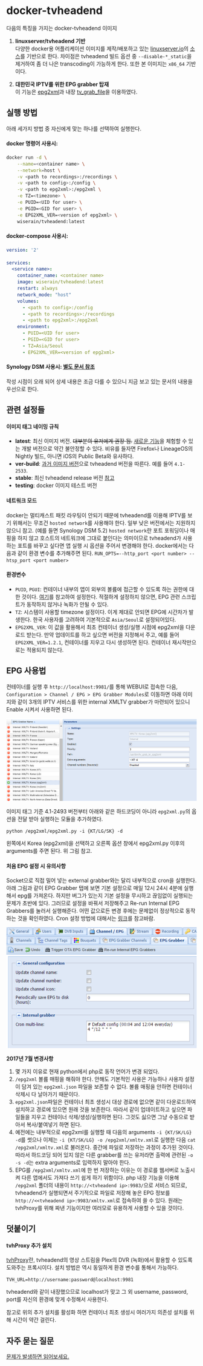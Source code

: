 # docker-tvheadend

다음의 특징을 가지는 docker-tvheadend 이미지

1. **linuxserver/tvheadend 기반**
<br>다양한 docker용 어플리케이션 이미지를 제작/배포하고 있는 [linuxserver.io](https://linuxserver.io/)의 [소스](https://github.com/linuxserver/docker-tvheadend)를 기반으로 한다. 차이점은 tvheadend 빌드 옵션 중 ```--disable-*_static```을 제거하여 좀 더 나은 transcoding이 가능하게 한다. 또한 본 이미지는 ```x86_64``` 기반이다.

2. **대한민국 IPTV를 위한 EPG grabber 탑재**
<br>이 기능은 [epg2xml](https://github.com/wonipapa/epg2xml)과 내장 [tv_grab_file](https://github.com/nurtext/tv_grab_file_synology)을 이용하였다.

## 실행 방법

아래 세가지 방법 중 자신에게 맞는 하나를 선택하여 실행한다.

#### docker 명령어 사용시:

```bash
docker run -d \
    --name=<container name> \
    --network=host \
    -v <path to recordings>:/recordings \
    -v <path to config>:/config \
    -v <path to epg2xml>:/epg2xml \
    -e TZ=<timezone> \
    -e PUID=<UID for user> \
    -e PGID=<GID for user> \
    -e EPG2XML_VER=<version of epg2xml> \
    wiserain/tvheadend:latest
```

#### docker-compose 사용시:

```yml
version: '2'

services:
  <service name>:
    container_name: <container name>
    image: wiserain/tvheadend:latest
    restart: always
    network_mode: "host"
    volumes:
      - <path to config>:/config
      - <path to recordings>:/recordings
      - <path to epg2xml>:/epg2xml
    environment:
      - PUID=<UID for user>
      - PGID=<GID for user>
      - TZ=Asia/Seoul
      - EPG2XML_VER=<version of epg2xml>
```

#### Synology DSM 사용시: [별도 문서 참조](assets/how-to-run-on-synology.md)

 작성 시점이 오래 되어 상세 내용은 조금 다를 수 있으니 지금 보고 있는 문서의 내용을 우선으로 한다.

## 관련 설정들

#### 이미지 태그 네이밍 규칙

- **latest**: 최신 이미지 버전. ~~대부분의 유저에게 권장 됨.~~ [새로운 기능](https://tvheadend.org/projects/tvheadend/roadmap)을 체험할 수 있는 개발 버전으로 약간 불안정할 수 있다. 비유를 들자면 Firefox나 LineageOS의 Nightly 빌드, 아니면 iOS의 Public Beta와 유사하다.
- **ver-build**: [과거 이미지 버전](https://hub.docker.com/r/wiserain/tvheadend/tags/)으로 tvheadend 버전을 따른다. 예를 들어 ```4.1-2533```.
- **stable**: 최신 tvheadend release 버전 [참고](https://doozer.io/tvheadend/tvheadend)
- **testing**: docker 이미지 테스트 버전

#### 네트워크 모드

docker는 멀티캐스트 패킷 라우팅이 안되기 때문에 tvheadend를 이용해 IPTV를 보기 위해서는 무조건 ```hosted network```를 사용해야 한다. 일부 낮은 버전에서는 지원하지 않으니 참고. (예를 들면 Synology DSM 5.2) ```hosted network```란 포트 포워딩이나 매핑을 하지 않고 호스트의 네트워크에 그대로 붙인다는 의미이므로 tvheadend가 사용하는 포트를 바꾸고  싶다면 앱 실행 시 옵션을 주어서 변경해야 한다. docker에서는 다음과 같이 환경 변수를 추가해주면 된다. ```RUN_OPTS=--http_port <port number> --htsp_port <port number>```

#### 환경변수

- ```PUID```, ```PGUI```: 컨테이너 내부의 앱이 외부의 볼륨에 접근할 수 있도록 하는 권한에 대한 것이다. [여기](https://github.com/linuxserver/docker-tvheadend#user--group-identifiers)를 참고하여 설정한다. 적절하게 설정하지 않으면, EPG 관련 스크립트가 동작하지 않거나 녹화가 안될 수 있다.
- ```TZ```: 시스템이 사용할 timezone 설정이다. 이게 제대로 안되면 EPG에 시간차가 발생한다. 한국 사용자를 고려하여 기본적으로 ```Asia/Seoul```로 설정되어있다.
- ```EPG2XML_VER```: 이 값을 활용해서 최초 컨테이너 생성/실행 시점에 epg2xml을 다운로드 받는다. 만약 업데이트를 하고 싶으면 버전을 지정해서 주고, 예를 들어 ```EPG2XML_VER=1.2.1```, 컨테이너를 지우고 다시 생성하면 된다. 컨테이너 재시작만으로는 적용되지 않는다.

## EPG 사용법

컨테이너를 실행 후 ```http://localhost:9981/```를 통해 WEBUI로 접속한 다음, ```Configuration > Channel / EPG > EPG Grabber Modules```로 이동하면 아래 이미지와 같이 3개의 IPTV 서비스를 위한 internal XMLTV grabber가 마련되어 있으니 Enable 시켜서 사용하면 된다.

![](assets/images/PicPick_Capture_20170409_002.png)

이미지 태그 기준 4.1-2493 버전부터 아래와 같은 하드코딩이 아니라 ```epg2xml.py```의 옵션을 전달 받아 실행하는 모듈을 추가하였다.
```
python /epg2xml/epg2xml.py -i {KT/LG/SK} -d
```
왼쪽에서 Korea (epg2xml)을 선택하고 오른쪽 옵션 창에서 epg2xml.py 이후의 arguments를 주면 된다. 위 그림 참고.

#### 처음 EPG 설정 시 유의사항

Socket으로 직접 밀어 넣는 external grabber와는 달리 내부적으로 cron을 실행한다. 아래 그림과 같이 EPG Grabber 탭에 보면 기본 설정으로 매일 12시 24시 4분에 실행해서 epg를 가져온다. 하지만 버그가 있는지 기본 설정을 무시하고 끊임없이 실행되는 문제가 초반에 있다. 그러므로 설정을 바꿔서 저장해주고 Re-run Internal EPG Grabbers를 눌러서 실행해준다. 어떤 값으로든 변경 후에는 문제없이 정상적으로 동작하는 것을 확인하였다. Cron 설정 방법에 대해서는 [링크](http://docs.tvheadend.org/webui/config_epggrab/#cron-multi-line-config-text-areas)를 참고바람.

![](assets/images/PicPick_Capture_20170331_001.png)

**2017년 7월 변경사항**

1. 몇 가지 이유로 현재 python에서 php로 동작 언어가 변경 되었다.
2. ```/epg2xml``` 볼륨 매핑을 해줘야 한다. 안해도 기본적인 사용은 가능하나 사용자 설정이 담겨 있는 ```epg2xml.json``` 파일을 보존할 수 없다. 볼륨 매핑을 안하면 컨테이너 삭제시 다 날아가기 때문이다.
3. ```epg2xml.json```파일은 컨테이너 최초 생성시 대상 경로에 없으면 같이 다운로드하여 설치하고 경로에 있으면 원래 것을 보존한다. 따라서 같이 업데이트하고 싶으면 파일들을 지우고 컨테이너 삭제/생성/실행하면 된다. 그것도 싫으면 그냥 수동으로 받아서 복사/붙여넣기 하면 된다.
4. 예전에는 내부적으로 epg2xml를 실행할 때 다음의 arguments ```-i {KT/SK/LG} -d```를 썻으나 이제는 ```-i {KT/SK/LG} -o /epg2xml/xmltv.xml```로 실행한 다음 ```cat /epg2xml/xmltv.xml```로 불러온다. 중간에 파일로 저장하는 과정이 추가된 것이다. 따라서 하드코딩 되어 있지 않은 다른 grabber를 쓰는 유저라면 출력에 관련된 ```-o -s -d```는 extra arguments로 입력하지 말아야 한다.
5. EPG를 ```/epg2xml/xmltv.xml```에 한 번 저장하는 이유는 이 경로를 웹서버로 노출시켜 다른 앱에서도 가져다 쓰기 쉽게 하기 위함이다. php 내장 기능을 이용해 ```/epg2xml``` 폴더의 내용이 ```http://<tvheadend ip>:9983/```으로 서비스 되므로, tvheadend가 실행되면서 주기적으로 파일로 저장해 놓은 EPG 정보를 ```http://<<tvheadend ip>:9983/xmltv.xml```로 접속하여 쓸 수 있다. 원래는 tvhProxy를 위해 짜낸 기능이지만 여러모로 유용하게 사용할 수 있을 것이다.


## 덧붙이기

#### tvhProxy 추가 설치

[tvhProxy](https://github.com/jkaberg/tvhProxy)란, tvheadend의 영상 스트림을 Plex의 DVR (녹화)에서 활용할 수 있도록 도와주는 프록시이다. 설치 방법은 역시 동일하게 환경 변수를 통해서 가능하다.
```
TVH_URL=http://username:password@localhost:9981
```
tvheadend와 같이 내장했으므로 localhost가 맞고 그 외 username, password, port를 자신의 환경에 맞게 수정해서 사용한다.

참고로 위의 추가 설치를 활성화 하면 컨테이너 최초 생성시 여러가지 의존성 설치를 위해 시간이 약간 걸린다.

## 자주 묻는 질문

[문제가 발생하면 읽어보세요.](assets/faqs.md)
